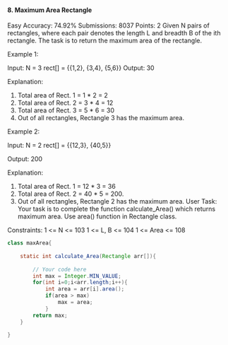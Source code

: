 #### 8. Maximum Area Rectangle 
Easy Accuracy: 74.92% Submissions: 8037 Points: 2
Given N  pairs of rectangles, where each pair denotes the length L and breadth B of the ith rectangle. The task is to return the maximum area of the rectangle.

Example 1:

Input:
N = 3
rect[] = {{1,2},
          {3,4},
          {5,6}}
Output:
30

Explanation:
1. Total area of Rect. 1 = 1 * 2 = 2
2. Total area of Rect. 2 = 3 * 4 = 12
3. Total area of Rect. 3 = 5 * 6 = 30
4. Out of all rectangles, Rectangle 3 has the maximum area.

Example 2:

Input:
N = 2
rect[] = {{12,3},
          {40,5}} 

Output:
200

Explanation:
1. Total area of Rect. 1 = 12 * 3 = 36
2. Total area of Rect. 2 = 40 * 5 = 200. 
3. Out of all rectangles, Rectangle 2 has the maximum area.
User Task: Your task is to complete the function calculate_Area() which returns maximum area. Use area() function in Rectangle class.

Constraints:
1 <= N <= 103
1 <= L, B <= 104
1 <= Area <= 108
```java
class maxArea{
    
    static int calculate_Area(Rectangle arr[]){
        
        // Your code here
        int max = Integer.MIN_VALUE;
        for(int i=0;i<arr.length;i++){
            int area = arr[i].area();
            if(area > max)
                max = area;
            }
        return max;
    }
    
}
```
